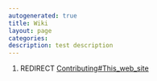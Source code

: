 ```yaml
---
autogenerated: true
title: Wiki
layout: page
categories: 
description: test description
---
```


1.  REDIRECT [Contributing\#This\_web\_site](Contributing#This_web_site)
